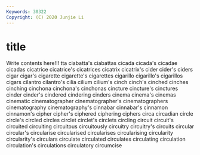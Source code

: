 ```yaml
---
Keywords: 30322
Copyright: (C) 2020 Junjie Li
---
```


# title

Write contents here!!!
tta 
ciabatta's 
ciabattas 
cicada 
cicada's 
cicadae 
cicadas 
cicatrice 
cicatrice's 
cicatrices
cicatrix 
cicatrix's 
cider 
cider's 
ciders 
cigar 
cigar's 
cigarette 
cigarette's 
cigarettes
cigarillo 
cigarillo's 
cigarillos 
cigars 
cilantro 
cilantro's 
cilia 
cilium 
cilium's 
cinch
cinch's 
cinched 
cinches 
cinching 
cinchona 
cinchona's 
cinchonas 
cincture 
cincture's 
cinctures
cinder 
cinder's 
cindered 
cindering 
cinders 
cinema 
cinema's 
cinemas 
cinematic 
cinematographer
cinematographer's 
cinematographers 
cinematography 
cinematography's 
cinnabar 
cinnabar's 
cinnamon 
cinnamon's 
cipher 
cipher's
ciphered 
ciphering 
ciphers 
circa 
circadian 
circle 
circle's 
circled 
circles 
circlet
circlet's 
circlets 
circling 
circuit 
circuit's 
circuited 
circuiting 
circuitous 
circuitously 
circuitry
circuitry's 
circuits 
circular 
circular's 
circularise 
circularised 
circularises 
circularising 
circularity 
circularity's
circulars 
circulate 
circulated 
circulates 
circulating 
circulation 
circulation's 
circulations 
circulatory 
circumcise
